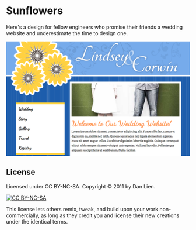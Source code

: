 # Sunflowers

Here's a design for fellow engineers who promise their friends a wedding website and underestimate the time to design one.  

![Mockup](https://github.com/danclien/sunflowers/blob/master/img/mockup.png?raw=true "Mockup")

## License

Licensed under CC BY-NC-SA.  Copyright &copy; 2011 by Dan Lien.

[![CC BY-NC-SA](http://i.creativecommons.org/l/by-nc-sa/3.0/88x31.png "Attribution-NonCommercial-ShareAlike")][1]

This license lets others remix, tweak, and build upon your work non-commercially, as long as they credit you and license their new creations under the identical terms.

[1]: http://creativecommons.org/licenses/by-nc-sa/3.0

